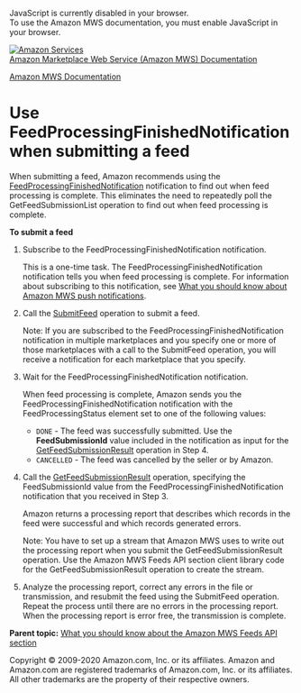 <div id="MWSDX_noscript">

JavaScript is currently disabled in your browser.  
To use the Amazon MWS documentation, you must enable JavaScript in your
browser.

</div>

<div id="MWSDX_divtop">

[![Amazon
Services](https://images-na.ssl-images-amazon.com/images/G/08/mwsportal/fr_FR/amazonservices.gif "Amazon Services")](http://services.amazon.fr)  
<span id="MWSDX_titlebar">[Amazon Marketplace Web Service (Amazon MWS)
Documentation](https://developer.amazonservices.fr/gp/mws/docs.html)</span>

</div>

<div id="MWSDX_divbottom">

<div id="MWSDX_divleft">

<div id="MWSDX_toc">

</div>

</div>

<div id="MWSDX_divright">

<div id="MWSDX_content">

<span id="MWSDX_breadcrumbs">[Amazon MWS
Documentation](https://developer.amazonservices.fr/gp/mws/docs.html)</span>

<div id="Feeds_UseFeedProcessingFinished" class="nested0">

Use FeedProcessingFinishedNotification when submitting a feed
=============================================================

<div class="body">

When submitting a feed, Amazon recommends using the
<a href="../notifications/Notifications_FeedProcessingFinishedNotification.md" class="xref">FeedProcessingFinishedNotification</a>
notification to find out when feed processing is complete. This
eliminates the need to repeatedly poll the <span
class="keyword apiname">GetFeedSubmissionList</span> operation to find
out when feed processing is complete.

**To submit a feed**

1.  Subscribe to the <span
    class="keyword parmname">FeedProcessingFinishedNotification</span>
    notification.

    This is a one-time task. The <span
    class="keyword parmname">FeedProcessingFinishedNotification</span>
    notification tells you when feed processing is complete. For
    information about subscribing to this notification, see
    <a href="../notifications/Notifications_Overview.md" class="xref">What you should know about Amazon MWS push notifications</a>.

2.  Call the
    <a href="../feeds/Feeds_SubmitFeed.md" class="xref">SubmitFeed</a>
    operation to submit a feed.
    <div class="note note">

    <span class="notetitle">Note:</span> If you are subscribed to the
    <span
    class="keyword parmname">FeedProcessingFinishedNotification</span>
    notification in multiple marketplaces and you specify one or more of
    those marketplaces with a call to the <span
    class="keyword apiname">SubmitFeed</span> operation, you will
    receive a notification for each marketplace that you specify.

    </div>

3.  Wait for the <span
    class="keyword parmname">FeedProcessingFinishedNotification</span>
    notification.

    When feed processing is complete, Amazon sends you the <span
    class="keyword parmname">FeedProcessingFinishedNotification</span>
    notification with the <span
    class="keyword parmname">FeedProcessingStatus</span> element set to
    one of the following values:

    -   `DONE` - The feed was successfully submitted. Use the
        **FeedSubmissionId** value included in the notification as input
        for the
        <a href="../feeds/Feeds_GetFeedSubmissionResult.md" class="xref">GetFeedSubmissionResult</a>
        operation in Step 4.
    -   `CANCELLED` - The feed was cancelled by the seller or by Amazon.

4.  Call the
    <a href="../feeds/Feeds_GetFeedSubmissionResult.md" class="xref">GetFeedSubmissionResult</a>
    operation, specifying the <span
    class="keyword parmname">FeedSubmissionId</span> value from the
    <span
    class="keyword parmname">FeedProcessingFinishedNotification</span>
    notification that you received in Step 3.

    Amazon returns a processing report that describes which records in
    the feed were successful and which records generated errors.

    <div class="note note">

    <span class="notetitle">Note:</span> You have to set up a stream
    that <span class="ph">Amazon MWS</span> uses to write out the
    processing report when you submit the <span
    class="keyword apiname">GetFeedSubmissionResult</span> operation.
    Use the <span class="ph">Amazon MWS</span> <span class="ph">Feeds
    API section</span> client library code for the <span
    class="keyword apiname">GetFeedSubmissionResult</span> operation to
    create the stream.

    </div>

5.  Analyze the processing report, correct any errors in the file or
    transmission, and resubmit the feed using the <span
    class="keyword apiname">SubmitFeed</span> operation. Repeat the
    process until there are no errors in the processing report. When the
    processing report is error free, the transmission is complete.

</div>

<div class="related-links">

<div class="familylinks">

<div class="parentlink">

**Parent topic:**
<a href="../feeds/Feeds_Overview.md" class="link">What you should know about the Amazon MWS Feeds API section</a>

</div>

</div>

</div>

</div>

<div id="MWSDX_footer">

Copyright © 2009-2020 Amazon.com, Inc. or its affiliates. Amazon and
Amazon.com are registered trademarks of Amazon.com, Inc. or its
affiliates. All other trademarks are the property of their respective
owners.

</div>

</div>

</div>

<div style="clear: both;">

</div>

</div>

